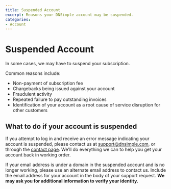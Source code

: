 ```yaml
---
title: Suspended Account
excerpt: Reasons your DNSimple account may be suspended.
categories:
- Account
---
```


# Suspended Account

In some cases, we may have to suspend your subscription. 

Common reasons include:

- Non-payment of subscription fee
- Chargebacks being issued against your account
- Fraudulent activity
- Repeated failure to pay outstanding invoices
- Identification of your account as a root cause of service disruption for other customers

## What to do if your account is suspended

If you attempt to log in and receive an error message indicating your account is suspended, please contact us at [support@dnsimple.com](mailto:support@dnsimple.com), or through the [contact page](https://dnsimple.com/contact). We'll do everything we can to help you get your account back in working order.

If your email address is under a domain in the suspended account and is no longer working, please use an alternate email address to contact us. Include the email address for your account in the body of your support request. **We may ask you for additional information to verify your identity.** 
